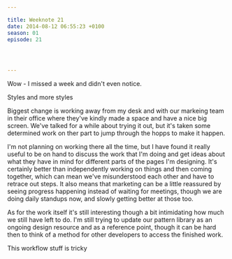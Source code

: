```yaml
---

title: Weeknote 21
date: 2014-08-12 06:55:23 +0100
season: 01
episode: 21




---
```


Wow - I missed a week and didn't even notice.

Styles and more styles

Biggest change is working away from my desk and with our markeing team in their office where they've kindly made a space and have a nice big screen. We've talked for a while about trying it out, but it's taken some determined work on ther part to jump through the hopps to make it happen.

I'm not planning on working there all the time, but I have found it really useful to be on hand to discuss the work that I'm doing and get ideas about what they have in mind for different parts of the pages I'm designing. It's certainly better than independently working on things and then coming together, which can mean we've misunderstood each other and have to retrace out steps. It also means that marketing can be a little reassured by seeing progress happening instead of waiting for meetings, though we are doing daily standups now, and slowly getting better at those too.

As for the work itself it's still interesting though a bit intimidating how much we still have left to do. I'm still trying to update our pattern library as an ongoing design resource and as a reference point, though it can be hard then to think of a method for other developers to access the finished work.

This workflow stuff is tricky
